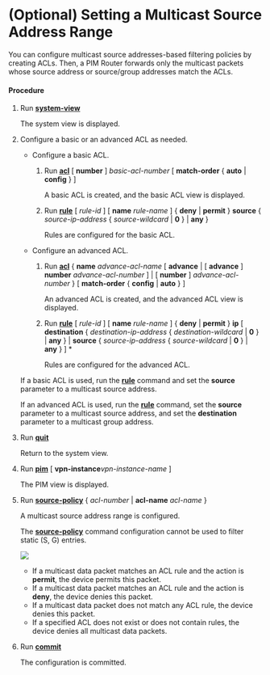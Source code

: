 (Optional) Setting a Multicast Source Address Range
===================================================

You can configure multicast source addresses-based filtering policies by creating ACLs. Then, a PIM Router forwards only the multicast packets whose source address or source/group addresses match the ACLs.

#### Procedure

1. Run [**system-view**](cmdqueryname=system-view)
   
   
   
   The system view is displayed.
2. Configure a basic or an advanced ACL as needed.
   
   
   * Configure a basic ACL.
     
     1. Run [**acl**](cmdqueryname=acl) [ **number** ] *basic-acl-number* [ **match-order** { **auto** | **config** } ]
        
        A basic ACL is created, and the basic ACL view is displayed.
     2. Run [**rule**](cmdqueryname=rule) [ *rule-id* ] [ **name** *rule-name* ] { **deny** | **permit** } **source** { *source-ip-address* { *source-wildcard* | **0** } | **any** }
        
        Rules are configured for the basic ACL.
   * Configure an advanced ACL.
     
     1. Run [**acl**](cmdqueryname=acl) { **name** *advance-acl-name* [ **advance** | [ **advance** ] **number** *advance-acl-number* ] | [ **number** ] *advance-acl-number* } [ **match-order** { **config** | **auto** } ]
        
        An advanced ACL is created, and the advanced ACL view is displayed.
     2. Run [**rule**](cmdqueryname=rule) [ *rule-id* ] [ **name** *rule-name* ] { **deny** | **permit** } **ip** [ **destination** { *destination-ip-address* { *destination-wildcard* | **0** } | **any** } | **source** { *source-ip-address* { *source-wildcard* | **0** } | **any** } ] \*
        
        Rules are configured for the advanced ACL.
   
   If a basic ACL is used, run the [**rule**](cmdqueryname=rule) command and set the **source** parameter to a multicast source address.
   
   If an advanced ACL is used, run the [**rule**](cmdqueryname=rule) command, set the **source** parameter to a multicast source address, and set the **destination** parameter to a multicast group address.
3. Run [**quit**](cmdqueryname=quit)
   
   
   
   Return to the system view.
4. Run [**pim**](cmdqueryname=pim) [ **vpn-instance***vpn-instance-name* ]
   
   
   
   The PIM view is displayed.
5. Run [**source-policy**](cmdqueryname=source-policy) { *acl-number* | **acl-name** *acl-name* }
   
   
   
   A multicast source address range is configured.
   
   The [**source-policy**](cmdqueryname=source-policy) command configuration cannot be used to filter static (S, G) entries.
   
   ![](../../../../public_sys-resources/note_3.0-en-us.png) 
   * If a multicast data packet matches an ACL rule and the action is **permit**, the device permits this packet.
   * If a multicast data packet matches an ACL rule and the action is **deny**, the device denies this packet.
   * If a multicast data packet does not match any ACL rule, the device denies this packet.
   * If a specified ACL does not exist or does not contain rules, the device denies all multicast data packets.
6. Run [**commit**](cmdqueryname=commit)
   
   
   
   The configuration is committed.